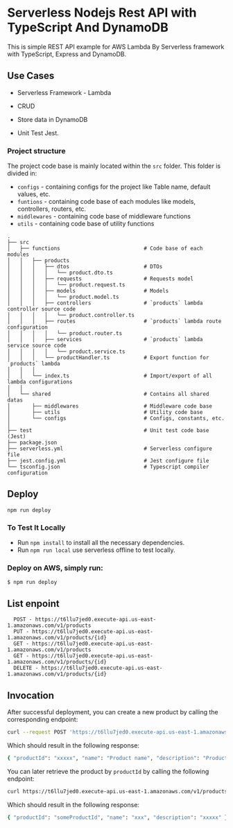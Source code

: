 # Serverless Nodejs Rest API with TypeScript And DynamoDB

This is simple REST API example for AWS Lambda By Serverless framework with TypeScript, Express and DynamoDB.

## Use Cases

- Serverless Framework - Lambda

- CRUD

- Store data in DynamoDB

- Unit Test Jest.


### Project structure

The project code base is mainly located within the `src` folder. This folder is divided in:

- `configs` - containing configs for the project like Table name, default values, etc.
- `funtions` - containing code base of each modules like models, controllers, routers, etc.
- `middlewares` - containing code base of middleware functions
- `utils` - containing code base of utility functions

```
.
├── src
│   ├── functions                           # Code base of each modules
│   │   ├── products
│   │   │   ├── dtos                        # DTOs
│   │   │   │   └── product.dto.ts
│   │   │   ├── requests                    # Requests model
│   │   │   │   └── product.request.ts
│   │   │   ├── models                      # Models
│   │   │   │   └── product.model.ts
│   │   │   ├── controllers                 # `products` lambda controller source code
│   │   │   │   └── product.controller.ts
│   │   │   ├── routes                      # `products` lambda route configuration
│   │   │   │   └── product.router.ts
│   │   │   ├── services                    # `products` lambda service source code
│   │   │   │   └── product.service.ts
│   │   │   └── productHandler.ts           # Export function for `products` lambda
│   │   │
│   │   └── index.ts                        # Import/export of all lambda configurations
│   │
│   └── shared                              # Contains all shared datas
│       ├── middlewares                     # Middleware code base
│       ├── utils                           # Utility code base
│       └── configs                         # Configs, constants, etc.
│
├── test                                    # Unit test code base (Jest)
├── package.json
├── serverless.yml                          # Serverless configure file
├── jest.config.yml                         # Jest configure file
└── tsconfig.json                           # Typescript compiler configuration
```

## Deploy

```
npm run deploy

```

### To Test It Locally

- Run `npm install` to install all the necessary dependencies.
- Run `npm run local` use serverless offline to test locally.

### Deploy on AWS, simply run:

```
$ npm run deploy

```

## List enpoint

```
  POST - https://t6llu7jed0.execute-api.us-east-1.amazonaws.com/v1/products
  PUT - https://t6llu7jed0.execute-api.us-east-1.amazonaws.com/v1/products/{id}
  GET - https://t6llu7jed0.execute-api.us-east-1.amazonaws.com/v1/products
  GET - https://t6llu7jed0.execute-api.us-east-1.amazonaws.com/v1/products/{id}
  DELETE - https://t6llu7jed0.execute-api.us-east-1.amazonaws.com/v1/products/{id}
```

## Invocation

After successful deployment, you can create a new product by calling the corresponding endpoint:

```bash
curl --request POST 'https://t6llu7jed0.execute-api.us-east-1.amazonaws.com/v1/products' --header 'Content-Type: application/json' --data-raw '{"name": "Product name", "description": "Product description"}'
```

Which should result in the following response:

```bash
{ "productId": "xxxxx", "name": "Product name", "description": "Product description" }
```

You can later retrieve the product by `productId` by calling the following endpoint:

```bash
curl https://t6llu7jed0.execute-api.us-east-1.amazonaws.com/v1/products/someProductId
```

Which should result in the following response:

```bash
{ "productId": "someProductId", "name": "xxx", "description": "xxxxx" }
```
